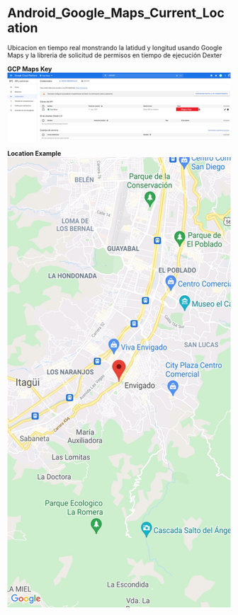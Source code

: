 # Android_Google_Maps_Current_Location
 Ubicacion en tiempo real monstrando la latidud y longitud usando Google Maps y la libreria de solicitud de permisos en tiempo de ejecución Dexter
 
 **GCP Maps Key**
 ![alt text](https://github.com/juancr5/Android_Google_Maps_Current_Location/blob/main/images/GCP%20-%20Dojo.jpg)
 
 
 **Location Example**
 ![alt text](https://github.com/juancr5/Android_Google_Maps_Current_Location/blob/main/images/Map.jpg)

